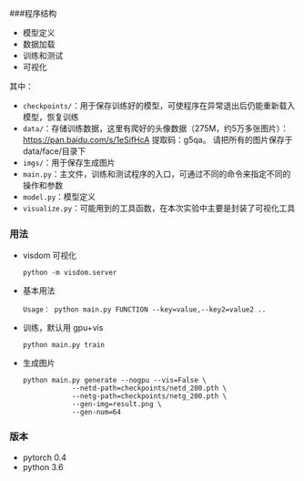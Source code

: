 ###程序结构

- 模型定义
- 数据加载
- 训练和测试
- 可视化

其中：

- `checkpoints/`：用于保存训练好的模型，可使程序在异常退出后仍能重新载入模型，恢复训练
- `data/`：存储训练数据，这里有爬好的头像数据（275M，约5万多张图片）：<https://pan.baidu.com/s/1eSifHcA> 提取码：g5qa。 请把所有的图片保存于data/face/目录下
- `imgs/`：用于保存生成图片
- `main.py`：主文件，训练和测试程序的入口，可通过不同的命令来指定不同的操作和参数
- `model.py`：模型定义
- `visualize.py`：可能用到的工具函数，在本次实验中主要是封装了可视化工具

### 用法

- visdom 可视化

  ```
  python -m visdom.server
  ```

- 基本用法

  ```
  Usage： python main.py FUNCTION --key=value,--key2=value2 ..
  ```

- 训练，默认用 gpu+vis

  ```
  python main.py train  
  ```

- 生成图片

  ```
  python main.py generate --nogpu --vis=False \
              --netd-path=checkpoints/netd_200.pth \
              --netg-path=checkpoints/netg_200.pth \
              --gen-img=result.png \
              --gen-num=64
  ```

### 版本

- pytorch 0.4
- python 3.6
